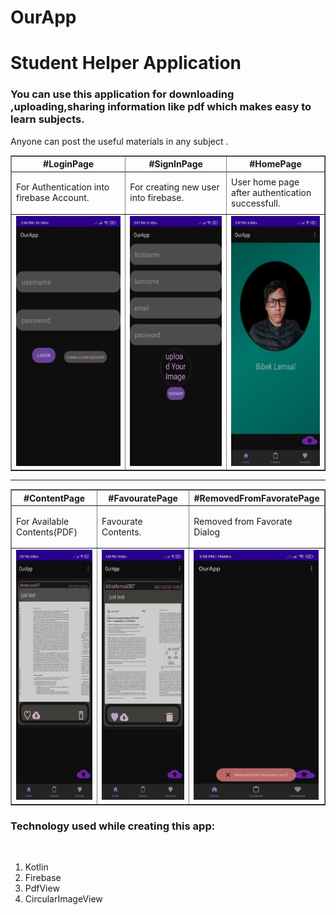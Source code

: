 # OurApp
<h1>Student Helper Application</h1>
<h3>You can use this application for downloading ,uploading,sharing information like pdf which makes easy to learn subjects.</h3>
<p> Anyone can post the useful materials in any subject .</p>

<table border="1" cellpadding="5" cellspacing="10" style="gravity:center;">
<tr><th>
#LoginPage
  </th>
  
  <th>
#SignInPage
  </th>
    <th>
#HomePage
  </th>

</tr> 
 <tr>
  <td>
<p>For Authentication into firebase Account.</p>
    </td>
    <td>
<p>For creating new user into firebase.</p>
    </td>
    <td>
    User home page <br>after authentication successfull.
    </td>
    </tr>
  
 <tr>
 <td>
<img src="images/login.jpg" width = "200" height="400"/>
 </td>
 <td>
 <img src="images/signin.jpg" width = "200" height="400"/>
 </td>
  <td>
 <img src="images/home.jpg" width = "200" height="400"/>
 </td>
 
 </tr>
 
  </table>
  
  <hr>
  
  
<table border="1" cellpadding="5" cellspacing="10">
<tr><th>
#ContentPage
  </th>
  
  <th>
#FavouratePage
  </th>
    <th>
#RemovedFromFavoratePage
  </th>

</tr> 
 <tr>
  <td>
<p>For Available Contents(PDF)</p>
    </td>
    <td>
<p>Favourate Contents.</p>
    </td>
    <td>
   <p> Removed from Favorate Dialog</p>
    </td>
    </tr>
  
 <tr>
 <td>
<img src="images/contents.jpg" width = "200" height="400"/>
 </td>
 <td>
 <img src="images/favorate.jpg" width = "200" height="400"/>
 </td>
  <td>
 <img src="images/remove_from_favorate_readded_content.jpg" width = "200" height="400"/>
 </td>
 
 </tr>
 
  </table>
  
  
  <h3>Technology used while creating this app:</h3><br>
  <ol>
  <li>Kotlin</li>
  <li>Firebase</li>
  <li>PdfView</li>
  <li>CircularImageView</li>
  </ol>
